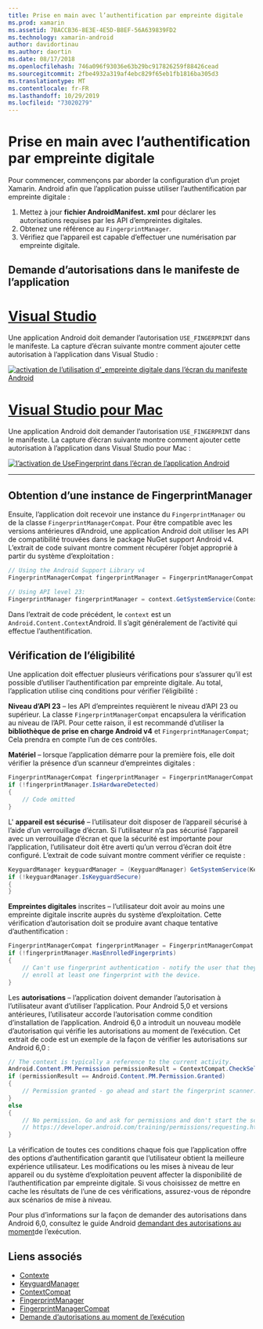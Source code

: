 ```yaml
---
title: Prise en main avec l’authentification par empreinte digitale
ms.prod: xamarin
ms.assetid: 7BACCB36-8E3E-4E5D-B8EF-56A639839FD2
ms.technology: xamarin-android
author: davidortinau
ms.author: daortin
ms.date: 08/17/2018
ms.openlocfilehash: 746a096f93036e63b29bc917826259f88426cead
ms.sourcegitcommit: 2fbe4932a319af4ebc829f65eb1fb1816ba305d3
ms.translationtype: MT
ms.contentlocale: fr-FR
ms.lasthandoff: 10/29/2019
ms.locfileid: "73020279"
---
```

# <a name="getting-started-with-fingerprint-authentication"></a>Prise en main avec l’authentification par empreinte digitale

Pour commencer, commençons par aborder la configuration d’un projet Xamarin. Android afin que l’application puisse utiliser l’authentification par empreinte digitale :

1. Mettez à jour **fichier AndroidManifest. xml** pour déclarer les autorisations requises par les API d’empreintes digitales.
2. Obtenez une référence au `FingerprintManager`.
3. Vérifiez que l’appareil est capable d’effectuer une numérisation par empreinte digitale.

## <a name="requesting-permissions-in-the-application-manifest"></a>Demande d’autorisations dans le manifeste de l’application

# <a name="visual-studiotabwindows"></a>[Visual Studio](#tab/windows)

Une application Android doit demander l’autorisation `USE_FINGERPRINT` dans le manifeste. La capture d’écran suivante montre comment ajouter cette autorisation à l’application dans Visual Studio :

[![activation de l’utilisation d'\_empreinte digitale dans l’écran du manifeste Android](get-started-images/fingerprint-01-vs.png)](get-started-images/fingerprint-01-vs.png#lightbox) 

# <a name="visual-studio-for-mactabmacos"></a>[Visual Studio pour Mac](#tab/macos)

Une application Android doit demander l’autorisation `USE_FINGERPRINT` dans le manifeste. La capture d’écran suivante montre comment ajouter cette autorisation à l’application dans Visual Studio pour Mac :

[![l’activation de UseFingerprint dans l’écran de l’application Android](get-started-images/fingerprint-01-xs.png)](get-started-images/fingerprint-01-xs.png#lightbox) 

-----

## <a name="getting-an-instance-of-the-fingerprintmanager"></a>Obtention d’une instance de FingerprintManager

Ensuite, l’application doit recevoir une instance du `FingerprintManager` ou de la classe `FingerprintManagerCompat`. Pour être compatible avec les versions antérieures d’Android, une application Android doit utiliser les API de compatibilité trouvées dans le package NuGet support Android v4. L’extrait de code suivant montre comment récupérer l’objet approprié à partir du système d’exploitation : 

```csharp
// Using the Android Support Library v4
FingerprintManagerCompat fingerprintManager = FingerprintManagerCompat.From(context);

// Using API level 23:
FingerprintManager fingerprintManager = context.GetSystemService(Context.FingerprintService) as FingerprintManager;
```  

Dans l’extrait de code précédent, le `context` est un `Android.Content.Context`Android. Il s’agit généralement de l’activité qui effectue l’authentification.

## <a name="checking-for-eligibility"></a>Vérification de l’éligibilité

Une application doit effectuer plusieurs vérifications pour s’assurer qu’il est possible d’utiliser l’authentification par empreinte digitale. Au total, l’application utilise cinq conditions pour vérifier l’éligibilité :  

**Niveau d’API 23** &ndash; les API d’empreintes requièrent le niveau d’API 23 ou supérieur. La classe `FingerprintManagerCompat` encapsulera la vérification au niveau de l’API. Pour cette raison, il est recommandé d’utiliser la **bibliothèque de prise en charge Android v4** et `FingerprintManagerCompat`; Cela prendra en compte l’un de ces contrôles.

**Matériel** &ndash; lorsque l’application démarre pour la première fois, elle doit vérifier la présence d’un scanneur d’empreintes digitales :

```csharp
FingerprintManagerCompat fingerprintManager = FingerprintManagerCompat.From(context);
if (!fingerprintManager.IsHardwareDetected)
{
    // Code omitted
}
```

L' **appareil est sécurisé** &ndash; l’utilisateur doit disposer de l’appareil sécurisé à l’aide d’un verrouillage d’écran. Si l’utilisateur n’a pas sécurisé l’appareil avec un verrouillage d’écran et que la sécurité est importante pour l’application, l’utilisateur doit être averti qu’un verrou d’écran doit être configuré. L’extrait de code suivant montre comment vérifier ce requiste :

```csharp
KeyguardManager keyguardManager = (KeyguardManager) GetSystemService(KeyguardService);
if (!keyguardManager.IsKeyguardSecure)
{
}
```

**Empreintes digitales** inscrites &ndash; l’utilisateur doit avoir au moins une empreinte digitale inscrite auprès du système d’exploitation. Cette vérification d’autorisation doit se produire avant chaque tentative d’authentification :

```csharp
FingerprintManagerCompat fingerprintManager = FingerprintManagerCompat.From(context);
if (!fingerprintManager.HasEnrolledFingerprints)
{
    // Can't use fingerprint authentication - notify the user that they need to
    // enroll at least one fingerprint with the device.
}
```

Les **autorisations** &ndash; l’application doivent demander l’autorisation à l’utilisateur avant d’utiliser l’application. Pour Android 5,0 et versions antérieures, l’utilisateur accorde l’autorisation comme condition d’installation de l’application. Android 6,0 a introduit un nouveau modèle d’autorisation qui vérifie les autorisations au moment de l’exécution. Cet extrait de code est un exemple de la façon de vérifier les autorisations sur Android 6,0 :

```csharp
// The context is typically a reference to the current activity.
Android.Content.PM.Permission permissionResult = ContextCompat.CheckSelfPermission(context, Manifest.Permission.UseFingerprint);
if (permissionResult == Android.Content.PM.Permission.Granted)
{
    // Permission granted - go ahead and start the fingerprint scanner.
}
else
{
    // No permission. Go and ask for permissions and don't start the scanner. See
    // https://developer.android.com/training/permissions/requesting.html
}
```

La vérification de toutes ces conditions chaque fois que l’application offre des options d’authentification garantit que l’utilisateur obtient la meilleure expérience utilisateur. Les modifications ou les mises à niveau de leur appareil ou du système d’exploitation peuvent affecter la disponibilité de l’authentification par empreinte digitale. Si vous choisissez de mettre en cache les résultats de l’une de ces vérifications, assurez-vous de répondre aux scénarios de mise à niveau.

Pour plus d’informations sur la façon de demander des autorisations dans Android 6,0, consultez le guide Android [demandant des autorisations au moment](https://developer.android.com/training/permissions/requesting.html)de l’exécution.

## <a name="related-links"></a>Liens associés

- [Contexte](xref:Android.Content.Context)
- [KeyguardManager](xref:Android.App.KeyguardManager)
- [ContextCompat](https://developer.android.com/reference/android/support/v4/content/ContextCompat)
- [FingerprintManager](https://developer.android.com/reference/android/hardware/fingerprint/FingerprintManager.html)
- [FingerprintManagerCompat](https://developer.android.com/reference/android/support/v4/hardware/fingerprint/FingerprintManagerCompat.html)
- [Demande d’autorisations au moment de l’exécution](https://developer.android.com/training/permissions/requesting.html)
